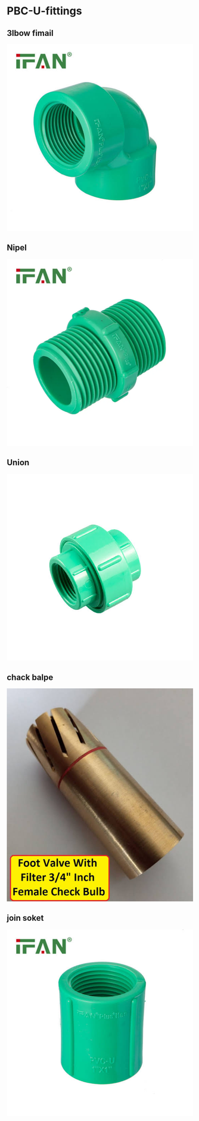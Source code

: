 # PBC-U-fittings

## 3lbow fimail

<!--[profile](./Elbow fimail.jpeg)-->
<img src="Elbow fimail.jpeg" width="500"/>

## Nipel

<!--[profile](./Nipel.jpeg)-->
<img src="Nipel.jpeg" width="500"/>

## Union

<!--[profile](./Union.jpeg)-->
<img src="Union.jpeg" width="500"/>


## chack balpe

<!--[profile](./chack Balpe .jpeg)-->
<img src="chack Balpe .jpeg" width="500"/>

## join soket


<!--[profile](./join soket.jpeg)-->
<img src="join soket.jpeg" width="500"/>
